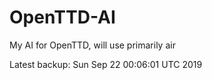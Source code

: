 # OpenTTD-AI
My AI for OpenTTD, will use primarily air

Latest backup: Sun Sep 22 00:06:01 UTC 2019
